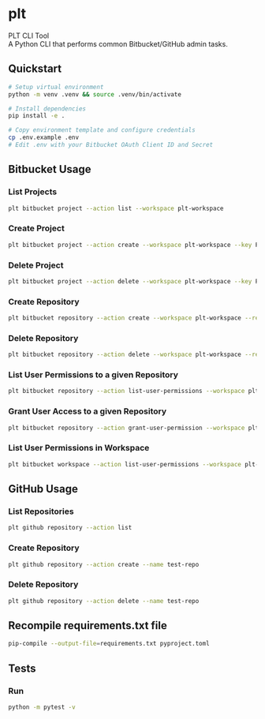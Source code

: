 # plt
PLT CLI Tool  
A Python CLI that performs common Bitbucket/GitHub admin tasks.

## Quickstart

```bash
# Setup virtual environment
python -m venv .venv && source .venv/bin/activate

# Install dependencies
pip install -e .

# Copy environment template and configure credentials
cp .env.example .env
# Edit .env with your Bitbucket OAuth Client ID and Secret
```

## Bitbucket Usage

### List Projects

```bash
plt bitbucket project --action list --workspace plt-workspace
```

### Create Project

```bash
plt bitbucket project --action create --workspace plt-workspace --key PLT --name "PLT Project" --is-private
```

### Delete Project

```bash
plt bitbucket project --action delete --workspace plt-workspace --key PLT
```

### Create Repository

```bash
plt bitbucket repository --action create --workspace plt-workspace --repo plt-repo --project-key PLT --is-private
```

### Delete Repository

```bash
plt bitbucket repository --action delete --workspace plt-workspace --repo plt-repo --project-key PLT
```

### List User Permissions to a given Repository

```bash
plt bitbucket repository --action list-user-permissions --workspace plt-workspace --repo plt-repo
```

### Grant User Access to a given Repository

```bash
plt bitbucket repository --action grant-user-permission --workspace plt-workspace --repo plt-repo --user-uuid "{user_uuid}" --permission write
```

### List User Permissions in Workspace

```bash
plt bitbucket workspace --action list-user-permissions --workspace plt-workspace 
```

## GitHub Usage

### List Repositories

```bash
plt github repository --action list
```

### Create Repository

```bash
plt github repository --action create --name test-repo
```

### Delete Repository

```bash
plt github repository --action delete --name test-repo
```

## Recompile requirements.txt file

```bash
pip-compile --output-file=requirements.txt pyproject.toml
```

## Tests

### Run
```bash
python -m pytest -v
```